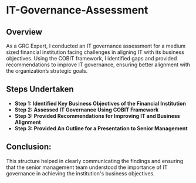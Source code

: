 # IT-Governance-Assessment


 

<h2>Overview</h2>
As a GRC Expert, I conducted an IT governance assessment for a medium sized financial institution facing challenges in aligning IT with its business objectives. Using the COBIT framework, I identified gaps and provided recommendations to improve IT governance, ensuring better alignment with the organization’s strategic goals.
<br />


<h2>Steps Undertaken</h2>

- <b>Step 1: Identified Key Business Objectives of the Financial Institution</b> 
- <b>Step 2: Assessed IT Governance Using COBIT Framework</b>
- <b>Step 3: Provided Recommendations for Improving IT and Business Alignment</b>
- <b>Step 3: Provided An Outline for a Presentation to Senior Management</b>

<h2>Conclusion:</h2>

This structure helped in clearly communicating the findings and ensuring that the senior management team understood the importance of IT governance in achieving the institution's business objectives.

<!--
 ```diff
- text in red
+ text in green
! text in orange
# text in gray
@@ text in purple (and bold)@@
```
--!>
